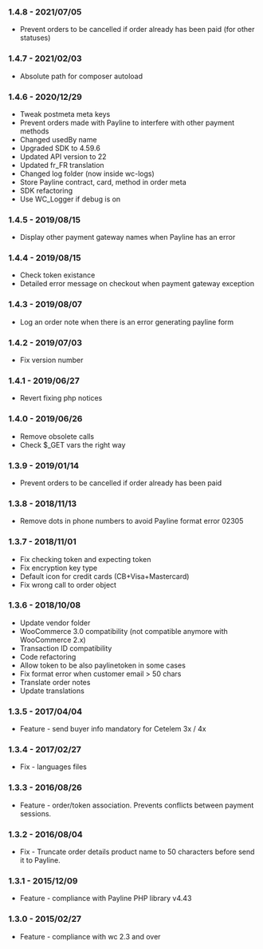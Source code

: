 ### 1.4.8 - 2021/07/05
* Prevent orders to be cancelled if order already has been paid (for other statuses)

### 1.4.7 - 2021/02/03
* Absolute path for composer autoload

### 1.4.6 - 2020/12/29
* Tweak postmeta meta keys
* Prevent orders made with Payline to interfere with other payment methods
* Changed usedBy name
* Upgraded SDK to 4.59.6
* Updated API version to 22
* Updated fr_FR translation
* Changed log folder (now inside wc-logs)
* Store Payline contract, card, method in order meta
* SDK refactoring
* Use WC_Logger if debug is on

### 1.4.5 - 2019/08/15
* Display other payment gateway names when Payline has an error

### 1.4.4 - 2019/08/15
* Check token existance
* Detailed error message on checkout when payment gateway exception

### 1.4.3 - 2019/08/07
* Log an order note when there is an error generating payline form

### 1.4.2 - 2019/07/03
* Fix version number

### 1.4.1 - 2019/06/27
* Revert fixing php notices

### 1.4.0 - 2019/06/26
* Remove obsolete calls
* Check $_GET vars the right way

### 1.3.9 - 2019/01/14
* Prevent orders to be cancelled if order already has been paid

### 1.3.8 - 2018/11/13
* Remove dots in phone numbers to avoid Payline format error 02305

### 1.3.7 - 2018/11/01
* Fix checking token and expecting token
* Fix encryption key type
* Default icon for credit cards (CB+Visa+Mastercard)
* Fix wrong call to order object

### 1.3.6 - 2018/10/08
* Update vendor folder
* WooCommerce 3.0 compatibility (not compatible anymore with WooCommerce 2.x)
* Transaction ID compatibility
* Code refactoring
* Allow token to be also paylinetoken in some cases
* Fix format error when customer email > 50 chars
* Translate order notes
* Update translations

### 1.3.5 - 2017/04/04
* Feature - send buyer info mandatory for Cetelem 3x / 4x

### 1.3.4 - 2017/02/27
* Fix - languages files

### 1.3.3 - 2016/08/26
* Feature - order/token association. Prevents conflicts between payment sessions.

### 1.3.2 - 2016/08/04
* Fix - Truncate order details product name to 50 characters before send it to Payline.

### 1.3.1 - 2015/12/09
* Feature - compliance with Payline PHP library v4.43

### 1.3.0 - 2015/02/27
* Feature - compliance with wc 2.3 and over